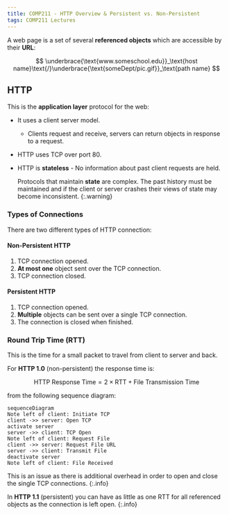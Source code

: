 ```yaml
---
title: COMP211 - HTTP Overview & Persistent vs. Non-Persistent
tags: COMP211 Lectures
---
```


A web page is a set of several **referenced objects** which are accessible by their **URL**:

$$
\underbrace{\text{www.someschool.edu}}_\text{host name}\text{/}\underbrace{\text{someDept/pic.gif}}_\text{path name}
$$

## HTTP
This is the **application layer** protocol for the web:

* It uses a client server model.
	* Clients request and receive, servers can return objects in response to a request.
* HTTP uses TCP over port 80.
* HTTP is **stateless** - No information about past client requests are held.

	Protocols that maintain **state** are complex. The past history must be maintained and if the client or server crashes their views of state may become inconsistent.
	{:.warning}
	
### Types of Connections
There are two different types of HTTP connection:

#### Non-Persistent HTTP

1. TCP connection opened.
1. **At most one** object sent over the TCP connection.
1. TCP connection closed.

#### Persistent HTTP

1. TCP connection opened.
1. **Multiple** objects can be sent over a single TCP connection.
1. The connection is closed when finished.

### Round Trip Time (RTT)
This is the time for a small packet to travel from client to server and back.

For **HTTP 1.0** (non-persistent) the response time is:

$$
\text{HTTP Response Time}=2\times \text{RTT}+\text{File Transmission Time}
$$

from the following sequence diagram:

```mermaid
sequenceDiagram
Note left of client: Initiate TCP
client ->> server: Open TCP
activate server
server ->> client: TCP Open
Note left of client: Request File
client ->> server: Request File URL
server ->> client: Transmit File
deactivate server
Note left of client: File Received
```

This is an issue as there is additional overhead in order to open and close the single TCP connections.
{:.info}

In **HTTP 1.1** (persistent) you can have as little as one RTT for all referenced objects as the connection is left open.
{:.info}
